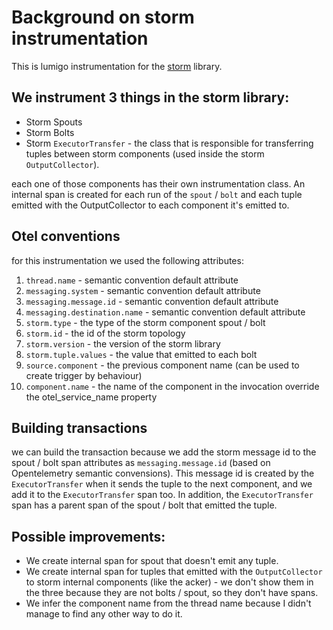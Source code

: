 # Background on storm instrumentation

This is lumigo instrumentation for the [storm](https://storm.apache.org/) library.

## We instrument 3 things in the storm library:

* Storm Spouts 
* Storm Bolts 
* Storm `ExecutorTransfer` - the class that is responsible for transferring tuples between storm components (used inside the storm `OutputCollector`).

each one of those components has their own instrumentation class.
An internal span is created for each run of the `spout` / `bolt` and each tuple emitted with the OutputCollector to each component it's emitted to.

## Otel conventions
for this instrumentation we used the following attributes:
1. `thread.name` - semantic convention default attribute
2. `messaging.system` - semantic convention default attribute
3. `messaging.message.id` - semantic convention default attribute
4. `messaging.destination.name` - semantic convention default attribute
5. `storm.type` - the type of the storm component spout / bolt
6. `storm.id` - the id of the storm topology
7. `storm.version` - the version of the storm library
8. `storm.tuple.values` - the value that emitted to each bolt
9. `source.component` - the previous component name (can be used to create trigger by behaviour)
10. `component.name` - the name of the component in the invocation override the otel_service_name property

## Building transactions

we can build the transaction because we add the storm message id to the spout / bolt span attributes as `messaging.message.id` (based on Opentelemetry semantic convensions).
This message id is created by the `ExecutorTransfer` when it sends the tuple to the next component, and we add it to the `ExecutorTransfer` span too.
In addition, the `ExecutorTransfer` span has a parent span of the spout / bolt that emitted the tuple.

## Possible improvements:

* We create internal span for spout that doesn't emit any tuple.
* We create internal span for tuples that emitted with the `OutputCollector` to storm internal components (like the acker) - we don't show them in the three because they are not bolts / spout, so they don't have spans.
* We infer the component name from the thread name because I didn't manage to find any other way to do it.
